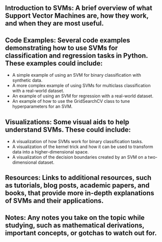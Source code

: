 ## **Introduction to SVMs:** A brief overview of what Support Vector Machines are, how they work, and when they are most useful.

## **Code Examples:** Several code examples demonstrating how to use SVMs for classification and regression tasks in Python. These examples could include:

- A simple example of using an SVM for binary classification with synthetic data.
- A more complex example of using SVMs for multiclass classification with a real-world dataset.
- An example of using an SVM for regression with a real-world dataset.
- An example of how to use the GridSearchCV class to tune hyperparameters for an SVM.

## **Visualizations:** Some visual aids to help understand SVMs. These could include:

- A visualization of how SVMs work for binary classification tasks.
- A visualization of the kernel trick and how it can be used to transform data into a higher-dimensional space.
- A visualization of the decision boundaries created by an SVM on a two-dimensional dataset.

## **Resources:** Links to additional resources, such as tutorials, blog posts, academic papers, and books, that provide more in-depth explanations of SVMs and their applications.

## **Notes:** Any notes you take on the topic while studying, such as mathematical derivations, important concepts, or gotchas to watch out for.